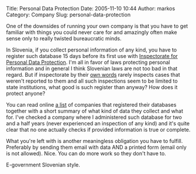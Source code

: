 Title: Personal Data Protection
Date: 2005-11-10 10:44
Author: markos
Category: Company
Slug: personal-data-protection

One of the downsides of running your own company is that you have to get
familiar with things you could never care for and amazingly often make
sense only to really twisted bureaucratic minds.

In Slovenia, if you collect personal information of any kind, you have
to register such database 15 days before its first use with
[Inspectorate for Personal Data
Protection](http://www.mp.gov.si/index.php?id=2243&L=1). I'm all in
favor of laws protecting personal information and in general I think
Slovenian laws are not too bad in that regard. But if inspectorate by
their [own
words](http://www.mp.gov.si/fileadmin/mp.gov.si/pageuploads/2005/PDF/porocila/poroc_ivop_2004.pdf)
rarely inspects cases that weren't reported to them and all such
inspections seem to be limited to state institutions, what good is such
register than anyway? How does it protect anyone?

You can read online [a
list](http://www2.gov.si/mp/katalogz.nsf/(wwwUpravljavci)?OpenView&Count=30 "Online register")
of companies that registered their databases together with a short
summary of what kind of data they collect and what for. I've checked a
company where I administered such database for two and a half years
(never experienced an inspection of any kind) and it's quite clear that
no one actually checks if provided information is true or complete.

What you're left with is another meaningless obligation you have to
fulfill. Preferably by sending them email with data AND a printed form
(email only is not allowed). Nice. You can do more work so they don't
have to.

E-government Slovenian style.

